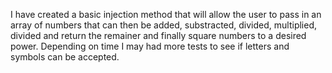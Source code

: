 I have created a basic injection method that will allow the user to pass in an array of numbers that can then be added, substracted, divided, multiplied, divided and return the remainer and finally square numbers to a desired power.
Depending on time I may had more tests to see if letters and symbols can be accepted.
